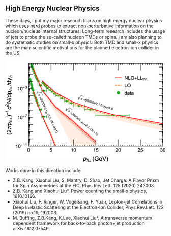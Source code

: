 ## High Energy Nuclear Physics

These days, I put my major research focus on high energy nuclear physics which uses hard probes to extract non-perturbative information on the nucleon/nucleus internal structures. Long-term research includes the usage of jets to probe the so-called nucleon TMDs or spins. I am also planning to do systematic studies on small-x physics. Both TMD and small-x physics are the main scientific motivations for the planned electron-ion collider in the US. 

![small-x](./small-x-res.png)

Works done in this direction include:

- Z.B. Kang, Xiaohui Liu, S. Mantry, D. Shao, Jet Charge: A Flavor Prism for Spin Asymmetries at the EIC, Phys.Rev.Lett. 125 (2020) 242003. 
- Z.B. Kang and Xiaohui Liu*, Power counting the small-x physics, 1910.10166. 
- Xiaohui Liu, F. Ringer, W. Vogelsang, F. Yuan, Lepton-jet Correlations in Deep Inelastic Scattering at the Electron-Ion Collider, Phys.Rev.Lett. 122 (2019) no.19, 192003.
- M. Buffing, Z.B.Kang, K.Lee, Xiaohui Liu*, A transverse momentum dependent framework for back-to-back photon+jet production
arXiv:1812.07549.



